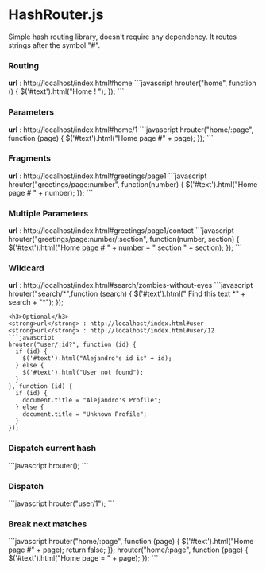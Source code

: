 HashRouter.js
=========
Simple hash routing library, doesn't require any dependency. It routes strings after the symbol "#".
<h3>Routing</h3>
<strong>url</strong>  : http://localhost/index.html#home
```javascript
hrouter("home", function () {
  $('#text').html("Home ! ");
});
```
<h3>Parameters</h3>
<strong>url</strong>  : http://localhost/index.html#home/1
```javascript
hrouter("home/:page", function (page) {
  $('#text').html("Home page #" + page);
});
```

<h3>Fragments</h3>
<strong>url</strong> : http://localhost/index.html#greetings/page1
```javascript
hrouter("greetings/page:number", function(number) {
  $('#text').html("Home page # " + number);
});
```

<h3>Multiple Parameters</h3>
<strong>url</strong> : http://localhost/index.html#greetings/page1/contact
```javascript
hrouter("greetings/page:number/:section", function(number, section) {
  $('#text').html("Home page # " + number + " section " + section);
});
```

<h3>Wildcard</h3>
<strong>url</strong>  : http://localhost/index.html#search/zombies-without-eyes
```javascript
hrouter("search/*",function (search) {
  $('#text').html(" Find this text *" + search + "*");
});

```
<h3>Optional</h3>
<strong>url</strong> : http://localhost/index.html#user
<strong>url</strong> : http://localhost/index.html#user/12
```javascript
hrouter("user/:id?", function (id) {
  if (id) {
    $('#text').html("Alejandro's id is" + id);
  } else {
    $('#text').html("User not found");
  } 
}, function (id) {
  if (id) {
    document.title = "Alejandro's Profile";
  } else {
    document.title = "Unknown Profile";
  }
});

```
<h3>Dispatch current hash</h3>
```javascript
hrouter();
```
<h3>Dispatch</h3>
```javascript
hrouter("user/1");
```
<h3>Break next matches </h3>
```javascript
hrouter("home/:page", function (page) {
  $('#text').html("Home page #" + page);
  return false;
});
hrouter("home/:page", function (page) {
  $('#text').html("Home page = " + page);
});
```
